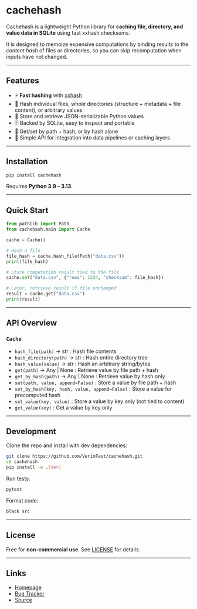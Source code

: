 # cachehash

Cachehash is a lightweight Python library for **caching file, directory, and value data in SQLite** using fast xxhash checksums.

It is designed to memoize expensive computations by binding results to the *content hash* of files or directories, so you can skip recomputation when inputs have not changed.

---

## Features
- ⚡ **Fast hashing** with [xxhash](https://github.com/Cyan4973/xxHash)
- 📂 Hash individual files, whole directories (structure + metadata + file content), or arbitrary values
- 💾 Store and retrieve JSON-serializable Python values
- 🗄️ Backed by SQLite, easy to inspect and portable
- 🔑 Get/set by path + hash, or by hash alone
- 🧰 Simple API for integration into data pipelines or caching layers

---

## Installation

```bash
pip install cachehash
```

Requires **Python 3.9 – 3.13**.

---

## Quick Start

```python
from pathlib import Path
from cachehash.main import Cache

cache = Cache()

# Hash a file
file_hash = cache.hash_file(Path("data.csv"))
print(file_hash)

# Store computation result tied to the file
cache.set("data.csv", {"rows": 1234, "checksum": file_hash})

# Later, retrieve result if file unchanged
result = cache.get("data.csv")
print(result)
```

---

## API Overview

### `Cache`
- `hash_file(path)` → str : Hash file contents
- `hash_directory(path)` → str : Hash entire directory tree
- `hash_value(value)` → str : Hash an arbitrary string/bytes
- `get(path)` → Any | None : Retrieve value by file path + hash
- `get_by_hash(path)` → Any | None : Retrieve value by hash only
- `set(path, value, append=False)` : Store a value by file path + hash
- `set_by_hash(key, hash, value, append=False)` : Store a value for precomputed hash
- `set_value(key, value)` : Store a value by key only (not tied to content)
- `get_value(key)` : Get a value by key only

---

## Development

Clone the repo and install with dev dependencies:

```bash
git clone https://github.com/VerinFast/cachehash.git
cd cachehash
pip install -e .[dev]
```

Run tests:

```bash
pytest
```

Format code:

```bash
black src
```

---

## License

Free for **non-commercial use**. See [LICENSE](LICENSE) for details.

---

## Links
- [Homepage](https://github.com/VerinFast/cachehash)
- [Bug Tracker](https://github.com/VerinFast/cachehash/issues)
- [Source](https://github.com/VerinFast/cachehash)
